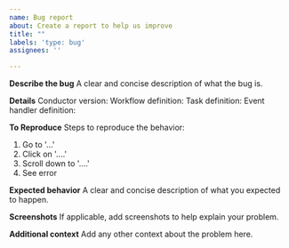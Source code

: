 ```yaml
---
name: Bug report
about: Create a report to help us improve
title: ""
labels: 'type: bug'
assignees: ''

---
```


**Describe the bug**
A clear and concise description of what the bug is.

**Details**
Conductor version:
Workflow definition:
Task definition:
Event handler definition:

**To Reproduce**
Steps to reproduce the behavior:
1. Go to '...'
2. Click on '....'
3. Scroll down to '....'
4. See error

**Expected behavior**
A clear and concise description of what you expected to happen.

**Screenshots**
If applicable, add screenshots to help explain your problem.

**Additional context**
Add any other context about the problem here.
